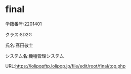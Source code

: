 # final
学籍番号:2201401

クラス:SD2G

氏名:髙田敬士

システム名:機種管理システム

URL:https://lolipopftp.lolipop.jp/file/edit/root/final/top.php
